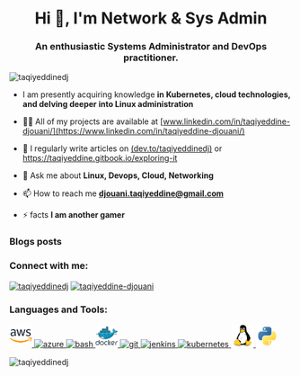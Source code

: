 <h1 align="center">Hi 👋, I'm Network & Sys Admin</h1>
<h3 align="center">An enthusiastic Systems Administrator and DevOps practitioner.</h3>

<p align="left"> <img src="https://komarev.com/ghpvc/?username=taqiyeddinedj&label=Profile%20views&color=0e75b6&style=flat" alt="taqiyeddinedj" /> </p>

- I am presently acquiring knowledge **in Kubernetes, cloud technologies, and delving deeper into Linux administration**

- 👨‍💻 All of my projects are available at [www.linkedin.com/in/taqiyeddine-djouani/](https://www.linkedin.com/in/taqiyeddine-djouani/)

- 📝 I regularly write articles on [(dev.to/taqiyeddinedj)](https://dev.to/taqiyeddinedj) or https://taqiyeddine.gitbook.io/exploring-it

- 💬 Ask me about **Linux, Devops, Cloud, Networking**

- 📫 How to reach me **djouani.taqiyeddine@gmail.com**

- ⚡ facts **I am another gamer**

### Blogs posts
<!-- BLOG-POST-LIST:START -->
<!-- BLOG-POST-LIST:END -->

<h3 align="left">Connect with me:</h3>
<p align="left">
<a href="https://dev.to/taqiyeddinedj" target="blank"><img align="center" src="https://raw.githubusercontent.com/rahuldkjain/github-profile-readme-generator/master/src/images/icons/Social/devto.svg" alt="taqiyeddinedj" height="30" width="40" /></a>
<a href="https://linkedin.com/in/taqiyeddine-djouani" target="blank"><img align="center" src="https://raw.githubusercontent.com/rahuldkjain/github-profile-readme-generator/master/src/images/icons/Social/linked-in-alt.svg" alt="taqiyeddine-djouani" height="30" width="40" /></a>
</p>

<h3 align="left">Languages and Tools:</h3>
<p align="left"> <a href="https://aws.amazon.com" target="_blank" rel="noreferrer"> <img src="https://raw.githubusercontent.com/devicons/devicon/master/icons/amazonwebservices/amazonwebservices-original-wordmark.svg" alt="aws" width="40" height="40"/> </a> <a href="https://azure.microsoft.com/en-in/" target="_blank" rel="noreferrer"> <img src="https://www.vectorlogo.zone/logos/microsoft_azure/microsoft_azure-icon.svg" alt="azure" width="40" height="40"/> </a> <a href="https://www.gnu.org/software/bash/" target="_blank" rel="noreferrer"> <img src="https://www.vectorlogo.zone/logos/gnu_bash/gnu_bash-icon.svg" alt="bash" width="40" height="40"/> </a> <a href="https://www.docker.com/" target="_blank" rel="noreferrer"> <img src="https://raw.githubusercontent.com/devicons/devicon/master/icons/docker/docker-original-wordmark.svg" alt="docker" width="40" height="40"/> </a> <a href="https://git-scm.com/" target="_blank" rel="noreferrer"> <img src="https://www.vectorlogo.zone/logos/git-scm/git-scm-icon.svg" alt="git" width="40" height="40"/> </a> <a href="https://www.jenkins.io" target="_blank" rel="noreferrer"> <img src="https://www.vectorlogo.zone/logos/jenkins/jenkins-icon.svg" alt="jenkins" width="40" height="40"/> </a> <a href="https://kubernetes.io" target="_blank" rel="noreferrer"> <img src="https://www.vectorlogo.zone/logos/kubernetes/kubernetes-icon.svg" alt="kubernetes" width="40" height="40"/> </a> <a href="https://www.linux.org/" target="_blank" rel="noreferrer"> <img src="https://raw.githubusercontent.com/devicons/devicon/master/icons/linux/linux-original.svg" alt="linux" width="40" height="40"/> </a> <a href="https://www.python.org" target="_blank" rel="noreferrer"> <img src="https://raw.githubusercontent.com/devicons/devicon/master/icons/python/python-original.svg" alt="python" width="40" height="40"/> </a> </p>

<p><img align="center" src="https://github-readme-stats.vercel.app/api/top-langs?username=taqiyeddinedj&show_icons=true&locale=en&layout=compact" alt="taqiyeddinedj" /></p>

